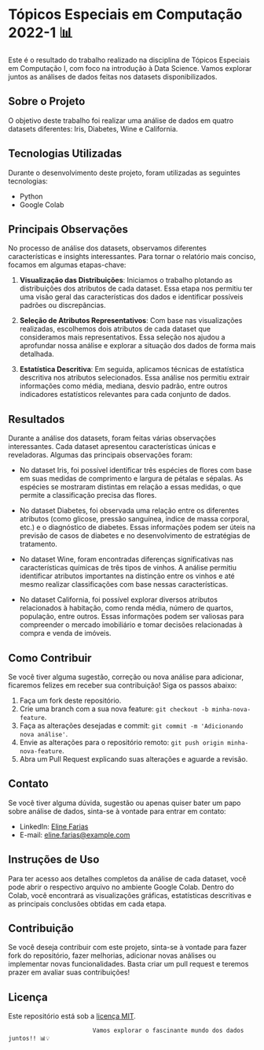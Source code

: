 # Tópicos Especiais em Computação 2022-1 📊

Este é o resultado do trabalho realizado na disciplina de Tópicos Especiais em Computação I, com foco na introdução à Data Science. Vamos explorar juntos as análises de dados feitas nos datasets disponibilizados. 

## Sobre o Projeto

O objetivo deste trabalho foi realizar uma análise de dados em quatro datasets diferentes: Iris, Diabetes, Wine e California. 
## Tecnologias Utilizadas

Durante o desenvolvimento deste projeto, foram utilizadas as seguintes tecnologias:

- Python
- Google Colab

## Principais Observações

No processo de análise dos datasets, observamos diferentes características e insights interessantes. Para tornar o relatório mais conciso, focamos em algumas etapas-chave:

1. **Visualização das Distribuições**: Iniciamos o trabalho plotando as distribuições dos atributos de cada dataset. Essa etapa nos permitiu ter uma visão geral das características dos dados e identificar possíveis padrões ou discrepâncias.

2. **Seleção de Atributos Representativos**: Com base nas visualizações realizadas, escolhemos dois atributos de cada dataset que consideramos mais representativos. Essa seleção nos ajudou a aprofundar nossa análise e explorar a situação dos dados de forma mais detalhada.

3. **Estatística Descritiva**: Em seguida, aplicamos técnicas de estatística descritiva nos atributos selecionados. Essa análise nos permitiu extrair informações como média, mediana, desvio padrão, entre outros indicadores estatísticos relevantes para cada conjunto de dados.

## Resultados
Durante a análise dos datasets, foram feitas várias observações interessantes. Cada dataset apresentou características únicas e reveladoras. Algumas das principais observações foram:

- No dataset Iris, foi possível identificar três espécies de flores com base em suas medidas de comprimento e largura de pétalas e sépalas. As espécies se mostraram distintas em relação a essas medidas, o que permite a classificação precisa das flores.

- No dataset Diabetes, foi observada uma relação entre os diferentes atributos (como glicose, pressão sanguínea, índice de massa corporal, etc.) e o diagnóstico de diabetes. Essas informações podem ser úteis na previsão de casos de diabetes e no desenvolvimento de estratégias de tratamento.

- No dataset Wine, foram encontradas diferenças significativas nas características químicas de três tipos de vinhos. A análise permitiu identificar atributos importantes na distinção entre os vinhos e até mesmo realizar classificações com base nessas características.

- No dataset California, foi possível explorar diversos atributos relacionados à habitação, como renda média, número de quartos, população, entre outros. Essas informações podem ser valiosas para compreender o mercado imobiliário e tomar decisões relacionadas à compra e venda de imóveis.


## Como Contribuir

Se você tiver alguma sugestão, correção ou nova análise para adicionar, ficaremos felizes em receber sua contribuição! Siga os passos abaixo:

1. Faça um fork deste repositório.
2. Crie uma branch com a sua nova feature: `git checkout -b minha-nova-feature`.
3. Faça as alterações desejadas e commit: `git commit -m 'Adicionando nova análise'`.
4. Envie as alterações para o repositório remoto: `git push origin minha-nova-feature`.
5. Abra um Pull Request explicando suas alterações e aguarde a revisão.

## Contato

Se você tiver alguma dúvida, sugestão ou apenas quiser bater um papo sobre análise de dados, sinta-se à vontade para entrar em contato:

- LinkedIn: [Eline Farias](https://www.linkedin.com/in/eline-farias/)
- E-mail: eline.farias@example.com

## Instruções de Uso

Para ter acesso aos detalhes completos da análise de cada dataset, você pode abrir o respectivo arquivo no ambiente Google Colab. Dentro do Colab, você encontrará as visualizações gráficas, estatísticas descritivas e as principais conclusões obtidas em cada etapa.

## Contribuição

Se você deseja contribuir com este projeto, sinta-se à vontade para fazer fork do repositório, fazer melhorias, adicionar novas análises ou implementar novas funcionalidades. Basta criar um pull request e teremos prazer em avaliar suas contribuições!

## Licença

Este repositório está sob a [licença MIT](lICENSE).

                            Vamos explorar o fascinante mundo dos dados juntos!! 📊💡
